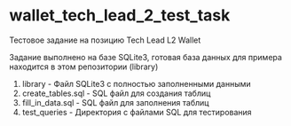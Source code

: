 # wallet_tech_lead_2_test_task
Тестовое задание на позицию Tech Lead L2 Wallet

Задание выполнено на базе SQLite3, готовая база данных для примера находится в этом репозитории (library)

1. library - Файл SQLite3 с полностью заполненными данными
2. create_tables.sql - SQL файл для создания таблиц
3. fill_in_data.sql - SQL файл для заполнения таблиц
4. test_queries - Директория с файлами SQL для тестирования